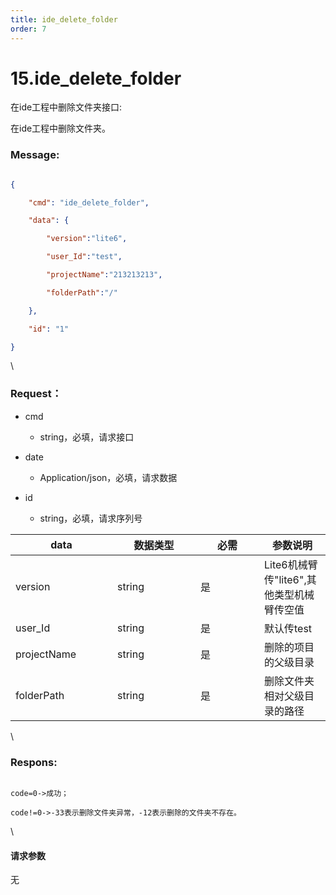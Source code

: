 ```yaml
---
title: ide_delete_folder
order: 7
---
```

# 15.ide\_delete\_folder



 



在ide工程中删除文件夹接口:

在ide工程中删除文件夹。



### Message:  



```json

{

    "cmd": "ide_delete_folder",

    "data": {

        "version":"lite6",

        "user_Id":"test",

        "projectName":"213213213",

        "folderPath":"/"

    },

    "id": "1"

}

```



\





### Request：    



* cmd

  * string，必填，请求接口

* date

  * Application/json，必填，请求数据

* id

  * string，必填，请求序列号



<table><thead><tr><th width="147">data</th><th width="117">数据类型</th><th width="86">必需</th><th>参数说明</th></tr></thead><tbody><tr><td>version</td><td>string</td><td>是</td><td>Lite6机械臂传"lite6",其他类型机械臂传空值</td></tr><tr><td>user_Id</td><td>string</td><td>是</td><td>默认传test</td></tr><tr><td>projectName</td><td>string</td><td>是</td><td>删除的项目的父级目录</td></tr><tr><td>folderPath</td><td>string</td><td>是</td><td>删除文件夹相对父级目录的路径</td></tr></tbody></table>



\





### Respons:     



```

code=0->成功；

code!=0->-33表示删除文件夹异常，-12表示删除的文件夹不存在。

```



\





#### 请求参数



无
